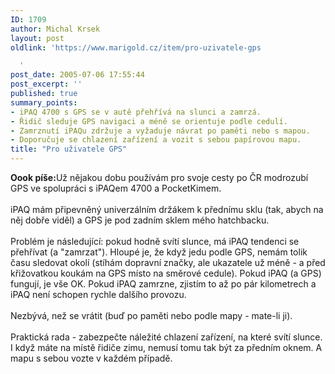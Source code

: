 ```yaml
---
ID: 1709
author: Michal Krsek
layout: post
oldlink: 'https://www.marigold.cz/item/pro-uzivatele-gps

  '
post_date: 2005-07-06 17:55:44
post_excerpt: ''
published: true
summary_points:
- iPAQ 4700 s GPS se v autě přehřívá na slunci a zamrzá.
- Řidič sleduje GPS navigaci a méně se orientuje podle cedulí.
- Zamrznutí iPAQu zdržuje a vyžaduje návrat po paměti nebo s mapou.
- Doporučuje se chlazení zařízení a vozit s sebou papírovou mapu.
title: "Pro uživatele GPS"
---
```


<p><b>Oook píše:</b>Už nějakou dobu používám pro svoje cesty po ČR modrozubí GPS ve spolupráci s iPAQem 4700 a PocketKimem. <br />
<br />
iPAQ mám připevněný univerzálním držákem k přednímu sklu (tak, abych na
něj dobře viděl) a GPS je pod zadním sklem mého hatchbacku. <br />
<br />
Problém je následující: pokud hodně svítí slunce, má iPAQ tendenci se
přehřívat (a "zamrzat"). Hloupé je, že když jedu podle GPS, nemám tolik
času sledovat okolí (stíhám dopravní značky, ale ukazatele už méně - a
před křižovatkou koukám na GPS místo na směrové cedule). Pokud iPAQ (a
GPS) fungují, je vše OK. Pokud iPAQ zamrzne, zjistím to až po pár
kilometrech a iPAQ není schopen rychle dalšího provozu. <br />
<br />
Nezbývá, než se vrátit (buď po paměti nebo podle mapy - mate-li ji). <br />
<br />
Praktická rada - zabezpečte náležité chlazení zařízení, na které svítí
slunce. I když máte na místě řidiče zimu, nemusí tomu tak být za
předním oknem. A mapu s sebou vozte v každém případě.</p>